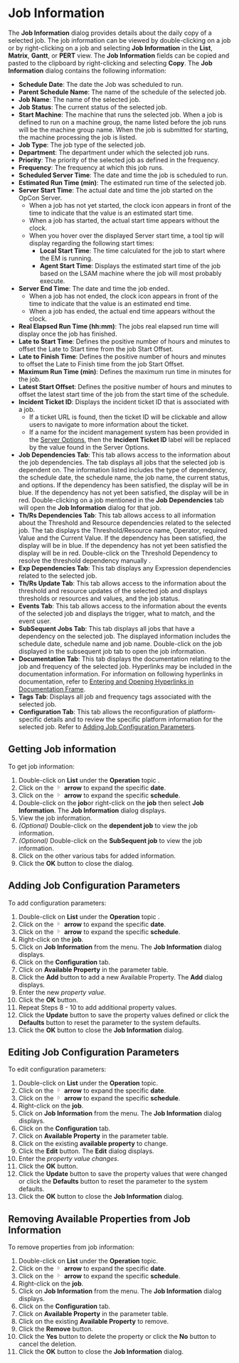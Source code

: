 # Job Information

The **Job Information** dialog provides details about the daily copy of
a selected job. The job information can be viewed by double-clicking on
a job or by right-clicking on a job and selecting **Job Information** in
the **List**, **Matrix**, **Gantt**, or **PERT** view. The **Job
Information** fields can be copied and pasted to the clipboard by
right-clicking and selecting **Copy**. The **Job Information** dialog
contains the following information:

- **Schedule Date**: The date the Job was scheduled to run.
- **Parent Schedule Name**: The name of the schedule of the selected
    job.
- **Job Name**: The name of the selected job.
- **Job Status**: The current status of the selected job.
- **Start Machine**: The machine that runs the selected job. When a
    job is defined to run on a machine group, the name listed before the
    job runs will be the machine group name. When the job is submitted
    for starting, the machine processing the job is listed.
- **Job Type**: The job type of the selected job.
- **Department**: The department under which the selected job runs.
- **Priority**: The priority of the selected job as defined in the
    frequency.
- **Frequency**: The frequency at which this job runs.
- **Scheduled Server Time**: The date and time the job is scheduled to
    run.
- **Estimated Run Time (min)**: The estimated run time of the selected
    job.
- **Server Start Time**: The actual date and time the job started on
    the OpCon Server.
  - When a job has not yet started, the clock icon appears in front
        of the time to indicate that the value is an estimated start
        time.
  - When a job has started, the actual start time appears without
        the clock.
  - When you hover over the displayed Server start time, a tool tip
        will display regarding the following start times:
    - **Local Start Time**: The time calculated for the job to
            start where the EM is running.
    - **Agent Start Time**: Displays the estimated start time of
            the job based on the LSAM             machine where the job will most probably execute.
- **Server End Time**: The date and time the job ended.
  - When a job has not ended, the clock icon appears in front of the
        time to indicate that the value is an estimated end time.
  - When a job has ended, the actual end time appears without the
        clock.
- **Real Elapsed Run Time (hh:mm)**: The jobs real elapsed run time
    will display once the job has finished.
- **Late to Start Time**: Defines the positive number of hours and
    minutes to offset the Late to Start time from the job Start Offset.
- **Late to Finish Time**: Defines the positive number of hours and
    minutes to offset the Late to Finish time from the job Start Offset.
- **Maximum Run Time (min)**: Defines the maximum run time in minutes
    for the job.
- **Latest Start Offset**: Defines the positive number of hours and
    minutes to offset the latest start time of the job from the start
    time of the schedule.
- **Incident Ticket ID**: Displays the incident ticket ID that is
    associated with a job.
  - If a ticket URL is found, then the ticket ID will be clickable
        and allow users to navigate to more information about the
        ticket.
  - If a name for the incident management system has been provided in the [Server Options](../../../administration/server-options.md#general),
        then the **Incident Ticket ID** label will be replaced by the
        value found in the Server Options.
- **Job Dependencies Tab**: This tab allows access to the information
    about the job dependencies. The tab displays all jobs that the
    selected job is dependent on. The information listed includes the
    type of dependency, the schedule date, the schedule name, the job
    name, the current status, and options. If the dependency has been
    satisfied, the display will be in blue. If the dependency has not
    yet been satisfied, the display will be in red. Double-clicking on a
    job mentioned in the **Job Dependencies** tab will open the **Job
    Information** dialog for that job.
- **Th/Rs Dependencies Tab**: This tab allows access to all
    information about the Threshold and Resource dependencies related to
    the selected job. The tab displays the Threshold/Resource name,
    Operator, required Value and the Current Value. If the dependency
    has been satisfied, the display will be in blue. If the dependency
    has not yet been satisfied the display will be in red. Double-click
    on the Threshold Dependency to resolve the threshold dependency
    manually .
- **Exp Dependencies Tab**: This tab displays any Expression
    dependencies related to the selected job.
- **Th/Rs Update Tab**: This tab allows access to the information
    about the threshold and resource updates of the selected job and
    displays thresholds or resources and values, and the job status.
- **Events Tab**: This tab allows access to the information about the
    events of the selected job and displays the trigger, what to match,
    and the event user.
- **SubSequent Jobs Tab**: This tab displays all jobs that have a
    dependency on the selected job. The displayed information includes
    the schedule date, schedule name and job name. Double-click on the
    job displayed in the subsequent job tab to open the job information.
- **Documentation Tab**: This tab displays the documentation relating
    to the job and frequency of the selected job. Hyperlinks may be
    included in the documentation information. For information on
    following hyperlinks in documentation, refer to [Entering and     Opening Hyperlinks in Documentation
    Frame](Entering-and-Opening-Hyperlinks.md).
- **Tags Tab**: Displays all job and frequency tags associated with
    the selected job.
- **Configuration Tab**: This tab allows the reconfiguration of
    platform-specific details and to review the specific platform
    information for the selected job. Refer to [Adding Job Configuration     Parameters](#Adding).

## Getting Job information

To get job information:

1. Double-click on **List** under the **Operation** topic .
2. Click on the ![Expand](../../../Resources/Images/EM/EMarrowtoexpand.png)
    **arrow** to expand the specific **date**.
3. Click on the ![Expand](../../../Resources/Images/EM/EMarrowtoexpand.png)
    **arrow** to expand the specific **schedule**.
4. Double-click on the **job**or right-click on the **job** then select
    **Job Information**. The **Job Information** dialog displays.
5. View the job information.
6. *(Optional)* Double-click on the **dependent job**
    to view the job information.
7. *(Optional)* Double-click on the **SubSequent job**
    to view the job information.
8. Click on the other various tabs for added information.
9. Click the **OK** button to close the dialog.

## Adding Job Configuration Parameters

To add configuration parameters:

1. Double-click on **List** under the **Operation** topic .
2. Click on the ![Expand](../../../Resources/Images/EM/EMarrowtoexpand.png)
    **arrow** to expand the specific **date**.
3. Click on the ![Expand](../../../Resources/Images/EM/EMarrowtoexpand.png)
    **arrow** to expand the specific **schedule**.
4. Right-click on the **job**.
5. Click on **Job Information** from the menu. The **Job Information**
    dialog displays.
6. Click on the **Configuration** tab.
7. Click on **Available Property** in the parameter table.
8. Click the **Add** button to add a new Available Property. The
    **Add** dialog displays.
9. Enter the new *property value*.
10. Click the **OK** button.
11. Repeat Steps 8 - 10 to add additional property values.
12. Click the **Update** button to save the property values defined or
    click the **Defaults** button to reset the parameter to the system
    defaults.
13. Click the **OK** button to close the **Job Information** dialog.

## Editing Job Configuration Parameters

To edit configuration parameters:

1. Double-click on **List** under the **Operation** topic.
2. Click on the ![Expand](../../../Resources/Images/EM/EMarrowtoexpand.png)
    **arrow** to expand the specific **date**.
3. Click on the ![Expand](../../../Resources/Images/EM/EMarrowtoexpand.png)
    **arrow** to expand the specific **schedule**.
4. Right-click on the **job**.
5. Click on **Job Information** from the menu. The **Job Information**
    dialog displays.
6. Click on the **Configuration** tab.
7. Click on **Available Property** in the parameter table.
8. Click on the existing **available property** to change.
9. Click the **Edit** button. The **Edit** dialog displays.
10. Enter the *property value changes*.
11. Click the **OK** button.
12. Click the **Update** button to save the property values that were
    changed or click the **Defaults** button to reset the parameter to
    the system defaults.
13. Click the **OK** button to close the **Job Information** dialog.

## Removing Available Properties from Job Information

To remove properties from job information:

1. Double-click on **List** under the **Operation** topic.
2. Click on the ![Expand](../../../Resources/Images/EM/EMarrowtoexpand.png)
    **arrow** to expand the specific **date**.
3. Click on the ![Expand](../../../Resources/Images/EM/EMarrowtoexpand.png)
    **arrow** to expand the specific **schedule**.
4. Right-click on the **job**.
5. Click on **Job Information** from the menu. The **Job Information**
    dialog displays.
6. Click on the **Configuration** tab.
7. Click on **Available Property** in the parameter table.
8. Click on the existing **Available Property** to remove.
9. Click the **Remove** button.
10. Click the **Yes** button to delete the property or click the **No**
    button to cancel the deletion.
11. Click the **OK** button to close the **Job Information** dialog.
